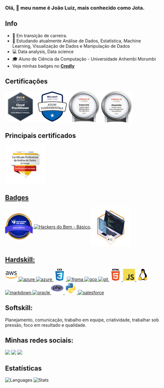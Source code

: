 ### Olá, 👋 meu nome é João Luiz, mais conhecido como Jota.

## Info
- 💫 Em transição de carreira.
- 🌱 Estudando atualmente Análise de Dados, Estatística, Machine Learning, Visualização de Dados e Manipulação de Dados 
- 💻 Data analysis, Data science
- 🎓 Aluno de Ciência da Computação - Universidade Anhembi Morumbi
- Veja minhas badges no <b>[Credly](https://www.credly.com/users/joao-luiz.a075ef60/badges)</b>

## Certificações
<div style="display: inline_block">
<img align="center" alt="AWS Cloud Practitioner" height="100" width="100" src="https://github.com/JoaoLuizDev/JoaoLuizDev/blob/main/.github/assets/aws.png">
<img align="center" alt="AZ-900" height="100" width="100" src="https://github.com/JoaoLuizDev/JoaoLuizDev/blob/main/.github/assets/az-900.png">
<img align="center" alt="OCI Foundation Associate" height="100" width="100" src="https://github.com/JoaoLuizDev/JoaoLuizDev/blob/main/.github/assets/Oracle%20Cloud%20Infrastructure%202023%20Certified%20Foundations%20Associate.png">
<img align="center" alt="Oracle Cloud Data Management 2023 Certified Foundations Associate" height="105" width="105" src="https://github.com/JoaoLuizDev/JoaoLuizDev/blob/main/.github/assets/37hr8ds3.png">
</div>

          
## Principais certificados
<div style="display: inline_block">
<img align="center" alt="Google Análise de Dados" height="130" width="130" src="https://github.com/JoaoLuizDev/JoaoLuizDev/blob/main/.github/assets/image.png">
<a href="https://github.com/JoaoLuizDev/JoaoLuizDev/blob/main/.github/assets/Certificado%20-%20Servi%C3%A7os%20de%20Nuvem%20da%20Huawei%20ICT%20Academy%20-%20IFSP.pdf" target="_blank" rel="noreferrer"</a>
</div>

## Badges
<div style="display: inline_block">
<img align="center" alt="Hackers do Bem - Nivelamento" height="90" width="90" src="https://github.com/JoaoLuizDev/JoaoLuizDev/blob/main/.github/assets/Nivelamento.png">  
<img align="center" alt="Hackers do Bem - Básico" height="90" width="90" src="https://github.com/JoaoLuizDev/JoaoLuizDev/blob/main/.github/assets/B%C3%A1sico.png">  
<img align="center" alt="Google Análise de Dados" height="130" width="130" src="https://github.com/JoaoLuizDev/JoaoLuizDev/blob/main/.github/assets/badge-challenge-decodificador.png">
<a href="https://github.com/JoaoLuizDev/JoaoLuizDev/blob/main/.github/assets/badge-challenge-decodificador.png" target="_blank" rel="noreferrer"</a>
</div>
          
## Hardskill:
<div>
<p align="left"> <a href="https://aws.amazon.com" target="_blank" rel="noreferrer"> 
<img src="https://raw.githubusercontent.com/devicons/devicon/master/icons/amazonwebservices/amazonwebservices-original-wordmark.svg" alt="aws" width="40" height="40"/> </a> <a href="https://azure.microsoft.com/en-in/" target="blank" rel="noreferrer"> 
<img src="https://www.vectorlogo.zone/logos/microsoft_azure/microsoft_azure-icon.svg" alt="azure" width="40" height="40"/> </a> 
<a href="https://www.canva.com/pt_br/" target="blank" rel="noreferrer">
<img src="https://cdn.jsdelivr.net/gh/devicons/devicon/icons/canva/canva-original.svg" alt="azure" width="40" height="40"/>   
<a href="https://www.w3schools.com/css/" target="blank" rel="noreferrer">
<img src="https://raw.githubusercontent.com/devicons/devicon/master/icons/css3/css3-original-wordmark.svg" alt="css3" width="40" height="40"/> </a> <a href="https://www.figma.com/" target="blank" rel="noreferrer"> 
<img src="https://www.vectorlogo.zone/logos/figma/figma-icon.svg" alt="figma" width="40" height="40"/> </a> <a href="https://cloud.google.com" target="_blank" rel="noreferrer"> <img src="https://www.vectorlogo.zone/logos/google_cloud/google_cloud-icon.svg" alt="gcp" width="40" height="40"/> </a> <a href="https://git-scm.com/" target="blank" rel="noreferrer"> 
<img src="https://www.vectorlogo.zone/logos/git-scm/git-scm-icon.svg" alt="git" width="40" height="40"/> </a> <a href="https://www.w3.org/html/" target="blank" rel="noreferrer"> 
<img src="https://raw.githubusercontent.com/devicons/devicon/master/icons/html5/html5-original-wordmark.svg" alt="html5" width="40" height="40"/> </a> <a href="https://developer.mozilla.org/en-US/docs/Web/JavaScript" target="_blank" rel="noreferrer"> 
<img src="https://raw.githubusercontent.com/devicons/devicon/master/icons/javascript/javascript-original.svg" alt="javascript" width="40" height="40"/> </a> <a href="https://www.linux.org/" target="_blank" rel="noreferrer"> 
<img src="https://raw.githubusercontent.com/devicons/devicon/master/icons/linux/linux-original.svg" alt="linux" width="40" height="40"/> 
<a href="https://www.oracle.com/br/" target="_blank" rel="noreferrer">
<img src="https://img.shields.io/badge/Markdown-000000?style=for-the-badge&logo=markdown&logoColor=white" alt="markdown" width="80" height="40"/> </a> <a href="https://daringfireball.net/projects/markdown/" target="_blank" rel="noreferrer">
<img src="https://cdn.jsdelivr.net/gh/devicons/devicon/icons/oracle/oracle-original.svg" alt="oracle" width="70" height="50"/> </a>
<a href="https://www.php.net" target="_blank" rel="noreferrer"> 
<img src="https://raw.githubusercontent.com/devicons/devicon/master/icons/php/php-original.svg" alt="php" width="40" height="40"/> </a> 
<a href="https://www.python.org" target="_blank" rel="noreferrer"> 
<img src="https://raw.githubusercontent.com/devicons/devicon/master/icons/python/python-original.svg" alt="python" width="40" height="40"/> </a>
<a href="https://www.salesforce.com/br/" target="_blank" rel="noreferrer">  
<img src="https://cdn.jsdelivr.net/gh/devicons/devicon/icons/salesforce/salesforce-original.svg" alt="salesforce" width="50" height="50"/> </a>
</div>

## Softskill:
Planejamento, comunicação, trabalho em equipe, criatividade, trabalhar sob pressão, foco em resultado e qualidade.

## Minhas redes sociais:
 
<div>  
  <a href="mailto:joaoluizcienciadedados@gmail.com"><img src="https://img.shields.io/badge/Gmail-D14836?style=for-the-badge&logo=gmail&logoColor=white"></a>
  <a href="https://www.linkedin.com/in/joaoluizbr" target="_blank"><img src="https://img.shields.io/badge/-LinkedIn-%230077B5?style=for-the-badge&logo=linkedin&logoColor=white" target="_blank"></a> 
  <a href="https://medium.com/@joaoluizcienciacomp"><img src="https://img.shields.io/badge/Medium-12100E?style=for-the-badge&logo=medium&logoColor=white" target="_blank"></a>
</div>

## Estatísticas

![Languages](https://github-readme-stats.vercel.app/api/top-langs/?username=joaoluizcienciadados&layout=compact&show_icons=true&hide_border=true&theme=monokai&langs_count=10) 
![Stats](https://github-readme-stats.vercel.app/api?username=joaoluizcienciadados&show_icons=true&theme=monokai&count_private=true&hide_border=true&include_all_commits=true)  




